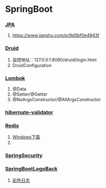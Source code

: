 # SpringBoot

### [JPA](https://www.cnblogs.com/wangdaijun/p/7064979.html)
1. https://www.jianshu.com/p/9d5bf0e4943f

### [Druid](https://www.jianshu.com/p/e84e2709f383)
1.  监控地址：127.0.0.1:8080/druid/login.html
2. DruidConfiguration

### [Lombok](https://www.jianshu.com/p/365ea41b3573)
1. @Data 
2. @Setter/@Getter
3. @NoArgsConstructor/@AllArgsConstructor

### [hibernate-validator](https://www.jianshu.com/p/e111d3fbc583)


### [Redis](https://www.jianshu.com/p/5a70b13a4fa7)
1. [Windows下载](https://github.com/MicrosoftArchive/redis/releases)
2. 

### [SpringSecurity](https://www.jianshu.com/p/c3b49d0a490b)

### [SpringBootLogoBack](https://blog.csdn.net/inke88/article/details/75007649)
1. [彩色日志](https://blog.csdn.net/lipangeng/article/details/52104754)